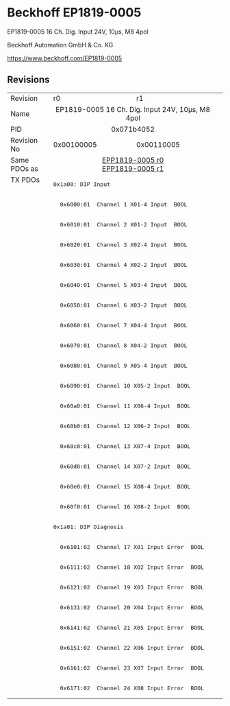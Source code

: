 # Beckhoff EP1819-0005

EP1819-0005 16 Ch. Dig. Input 24V, 10µs, M8 4pol

Beckhoff Automation GmbH & Co. KG

https://www.beckhoff.com/EP1819-0005

## Revisions
<table>
<tr >
<td>Revision</td>
<td><div class="foo">r0</div></td>
<td><div class="foo">r1</div></td>
</tr>
<tr >
<td>Name</td>
<td colspan=2 align="center"><div class="foo">EP1819-0005 16 Ch. Dig. Input 24V, 10µs, M8 4pol</div></td>
</tr>
<tr >
<td>PID</td>
<td colspan=2 align="center"><div class="foo">0x071b4052</div></td>
</tr>
<tr >
<td>Revision No</td>
<td><div class="foo">0x00100005</div></td>
<td><div class="foo">0x00110005</div></td>
</tr>
<tr >
<td>Same PDOs as</td>
<td colspan=2 align="center"><div class="foo"><a href="EPP1819-0005">EPP1819-0005 r0</a><br/><a href="EPP1819-0005">EPP1819-0005 r1</a></div></td>
</tr>
<tr class="txpdo pdosection">
<td rowspan=26 valign=top>TX PDOs</td>
<td colspan=2 align="left"><pre>0x1a00: DIP Input</pre></td>
<td></td>
</tr>
<tr class="txpdo">
<td colspan=2 align="left"><pre>  0x6000:01  Channel 1 X01-4 Input  BOOL</pre></td>
</tr>
<tr class="txpdo">
<td colspan=2 align="left"><pre>  0x6010:01  Channel 2 X01-2 Input  BOOL</pre></td>
</tr>
<tr class="txpdo">
<td colspan=2 align="left"><pre>  0x6020:01  Channel 3 X02-4 Input  BOOL</pre></td>
</tr>
<tr class="txpdo">
<td colspan=2 align="left"><pre>  0x6030:01  Channel 4 X02-2 Input  BOOL</pre></td>
</tr>
<tr class="txpdo">
<td colspan=2 align="left"><pre>  0x6040:01  Channel 5 X03-4 Input  BOOL</pre></td>
</tr>
<tr class="txpdo">
<td colspan=2 align="left"><pre>  0x6050:01  Channel 6 X03-2 Input  BOOL</pre></td>
</tr>
<tr class="txpdo">
<td colspan=2 align="left"><pre>  0x6060:01  Channel 7 X04-4 Input  BOOL</pre></td>
</tr>
<tr class="txpdo">
<td colspan=2 align="left"><pre>  0x6070:01  Channel 8 X04-2 Input  BOOL</pre></td>
</tr>
<tr class="txpdo">
<td colspan=2 align="left"><pre>  0x6080:01  Channel 9 X05-4 Input  BOOL</pre></td>
</tr>
<tr class="txpdo">
<td colspan=2 align="left"><pre>  0x6090:01  Channel 10 X05-2 Input  BOOL</pre></td>
</tr>
<tr class="txpdo">
<td colspan=2 align="left"><pre>  0x60a0:01  Channel 11 X06-4 Input  BOOL</pre></td>
</tr>
<tr class="txpdo">
<td colspan=2 align="left"><pre>  0x60b0:01  Channel 12 X06-2 Input  BOOL</pre></td>
</tr>
<tr class="txpdo">
<td colspan=2 align="left"><pre>  0x60c0:01  Channel 13 X07-4 Input  BOOL</pre></td>
</tr>
<tr class="txpdo">
<td colspan=2 align="left"><pre>  0x60d0:01  Channel 14 X07-2 Input  BOOL</pre></td>
</tr>
<tr class="txpdo">
<td colspan=2 align="left"><pre>  0x60e0:01  Channel 15 X08-4 Input  BOOL</pre></td>
</tr>
<tr class="txpdo">
<td colspan=2 align="left"><pre>  0x60f0:01  Channel 16 X08-2 Input  BOOL</pre></td>
</tr>
<tr class="txpdo pdosection">
<td colspan=2 align="left"><pre>0x1a01: DIP Diagnosis</pre></td>
</tr>
<tr class="txpdo">
<td colspan=2 align="left"><pre>  0x6101:02  Channel 17 X01 Input Error  BOOL</pre></td>
</tr>
<tr class="txpdo">
<td colspan=2 align="left"><pre>  0x6111:02  Channel 18 X02 Input Error  BOOL</pre></td>
</tr>
<tr class="txpdo">
<td colspan=2 align="left"><pre>  0x6121:02  Channel 19 X03 Input Error  BOOL</pre></td>
</tr>
<tr class="txpdo">
<td colspan=2 align="left"><pre>  0x6131:02  Channel 20 X04 Input Error  BOOL</pre></td>
</tr>
<tr class="txpdo">
<td colspan=2 align="left"><pre>  0x6141:02  Channel 21 X05 Input Error  BOOL</pre></td>
</tr>
<tr class="txpdo">
<td colspan=2 align="left"><pre>  0x6151:02  Channel 22 X06 Input Error  BOOL</pre></td>
</tr>
<tr class="txpdo">
<td colspan=2 align="left"><pre>  0x6161:02  Channel 23 X07 Input Error  BOOL</pre></td>
</tr>
<tr class="txpdo">
<td colspan=2 align="left"><pre>  0x6171:02  Channel 24 X08 Input Error  BOOL</pre></td>
</tr>
</table>
